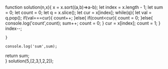 function solution(n,x){
    x = x.sort((a,b)=>a-b);
    let index = x.length - 1;
    let sum = 0;
    let count = 0;
    let q = x.slice();
    let cur = x[index];
    while(q){
       let val = q.pop();
       if(val===cur){
   count++;
        }else{
           if(count<cur){
   count = 0;
           }else{
             console.log('count',count);
             sum++;
             count = 0;
           }
           cur = x[index];
           count = 1;
        }
        index--;
       
    }
   
    console.log('sum',sum);  
return sum;  
}
solution(5,[2,3,1,2,2]);

